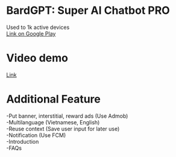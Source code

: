 # BardGPT: Super AI Chatbot PRO

Used to 1k active devices\
[Link on Google Play](https://play.google.com/store/apps/details?id=com.pdtien.myai)

# Video demo

[Link](https://youtu.be/uiKgQzycu2k)

# Additional Feature

-Put banner, interstitial, reward ads (Use Admob)\
-Multilanguage (Vietnamese, English)\
-Reuse context (Save user input for later use)\
-Notification (Use FCM)\
-Introduction\
-FAQs
